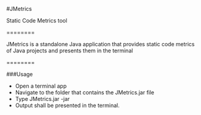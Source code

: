 #JMetrics

Static Code Metrics tool

========

JMetrics is a standalone Java application that provides static code metrics of Java projects and presents them in the terminal

========

###Usage
* Open a terminal app
* Navigate to the folder that contains the JMetrics.jar file
* Type JMetrics.jar -jar <path-to-the-folder-containing-the-Java-source-files>
* Output shall be presented in the terminal.





